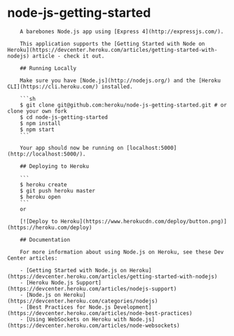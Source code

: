 # node-js-getting-started

        A barebones Node.js app using [Express 4](http://expressjs.com/).

        This application supports the [Getting Started with Node on Heroku](https://devcenter.heroku.com/articles/getting-started-with-nodejs) article - check it out.

        ## Running Locally

        Make sure you have [Node.js](http://nodejs.org/) and the [Heroku CLI](https://cli.heroku.com/) installed.

        ```sh
        $ git clone git@github.com:heroku/node-js-getting-started.git # or clone your own fork
        $ cd node-js-getting-started
        $ npm install
        $ npm start
        ```

        Your app should now be running on [localhost:5000](http://localhost:5000/).

        ## Deploying to Heroku

        ```
        $ heroku create
        $ git push heroku master
        $ heroku open
        ```
        or

        [![Deploy to Heroku](https://www.herokucdn.com/deploy/button.png)](https://heroku.com/deploy)

        ## Documentation

        For more information about using Node.js on Heroku, see these Dev Center articles:

        - [Getting Started with Node.js on Heroku](https://devcenter.heroku.com/articles/getting-started-with-nodejs)
        - [Heroku Node.js Support](https://devcenter.heroku.com/articles/nodejs-support)
        - [Node.js on Heroku](https://devcenter.heroku.com/categories/nodejs)
        - [Best Practices for Node.js Development](https://devcenter.heroku.com/articles/node-best-practices)
        - [Using WebSockets on Heroku with Node.js](https://devcenter.heroku.com/articles/node-websockets)
